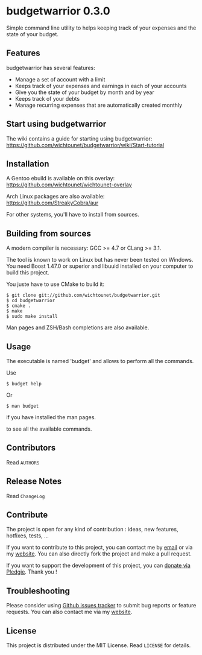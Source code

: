 budgetwarrior 0.3.0
===================

Simple command line utility to helps keeping track of your expenses and the
state of your budget.

## Features ##

budgetwarrior has several features:

* Manage a set of account with a limit
* Keeps track of your expenses and earnings in each of your accounts
* Give you the state of your budget by month and by year
* Keeps track of your debts
* Manage recurring expenses that are automatically created monthly

## Start using budgetwarrior ##

The wiki contains a guide for starting using budgetwarrior: https://github.com/wichtounet/budgetwarrior/wiki/Start-tutorial

## Installation ##

A Gentoo ebuild is available on this overlay: https://github.com/wichtounet/wichtounet-overlay

Arch Linux packages are also available: https://github.com/StreakyCobra/aur

For other systems, you'll have to install from sources. 

## Building from sources ##

A modern compiler is necessary: GCC >= 4.7 or CLang >= 3.1.

The tool is known to work on Linux but has never been tested on Windows.
You need Boost 1.47.0 or superior and libuuid installed on your computer
to build this project.

You juste have to use CMake to build it:

    $ git clone git://github.com/wichtounet/budgetwarrior.git
    $ cd budgetwarrior
    $ cmake .
    $ make
    $ sudo make install

Man pages and ZSH/Bash completions are also available.

## Usage ##

The executable is named 'budget' and allows to perform all the commands.

Use

    $ budget help

Or

    $ man budget

if you have installed the man pages.

to see all the available commands.

## Contributors ##

Read `AUTHORS`

## Release Notes ##

Read `ChangeLog`

## Contribute ##

The project is open for any kind of contribution : ideas, new features, hotfixes, tests, ...

If you want to contribute to this project, you can contact me by [email](baptiste.wicht@gmail.com) or via my [website](http://baptiste-wicht.com/). You can also directly fork the project and make a pull request.

If you want to support the development of this project, you can [donate via Pledgie](http://pledgie.com/campaigns/21113). Thank you !

## Troubleshooting ##

Please consider using [Github issues tracker](http://github.com/wichtounet/budgetwarrior/issues) to submit bug reports or feature requests. You can also contact me via my [website](http://baptiste-wicht.com/).

## License ##

This project is distributed under the MIT License. Read `LICENSE` for details.
